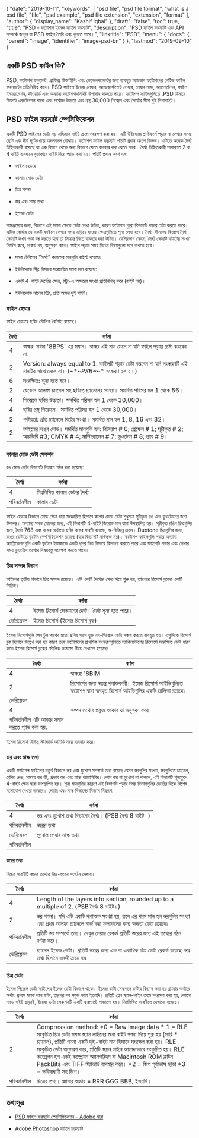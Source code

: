 {
  "date": "2019-10-11",
  "keywords": [
    "psd file",
    "psd file format",
    "what is a psd file",
    "file",
    "psd example",
    "psd file extension",
    "extension",
    "format"
  ],
  "author": {
    "display_name": "Kashif Iqbal"
  },
  "draft": "false",
  "toc": true,
  "title": "PSD - ফটোশপ ইমেজ ফাইল ফরম্যাট",
  "description": "PSD ফাইল ফরম্যাট এবং API সম্পর্কে জানুন যা PSD ফাইল তৈরি এবং খুলতে পারে।",
  "linktitle": "PSD",
  "menu": {
    "docs": {
      "parent": "image",
      "identifier": "image-psd-bn"
    }
  },
  "lastmod": "2019-09-10"
}

## একটি PSD ফাইল কি?

PSD, ফটোশপ ডকুমেন্ট, গ্রাফিক্স ডিজাইনিং এবং ডেভেলপমেন্টের জন্য ব্যবহৃত অ্যাডোব ফটোশপের নেটিভ ফাইল ফরম্যাটের প্রতিনিধিত্ব করে। PSD ফাইলে ইমেজ লেয়ার, অ্যাডজাস্টমেন্ট লেয়ার, লেয়ার মাস্ক, অ্যানোটেশন, ফাইল ইনফরমেশন, কীওয়ার্ড এবং অন্যান্য ফটোশপ-নির্দিষ্ট উপাদান থাকতে পারে। ফটোশপ ফাইলগুলিতে .PSD হিসাবে ডিফল্ট এক্সটেনশন থাকে এবং সর্বোচ্চ উচ্চতা এবং প্রস্থ 30,000 পিক্সেল এবং দৈর্ঘ্যের সীমা দুই গিগাবাইট।

## PSD ফাইল ফরম্যাট স্পেসিফিকেশন ##

একটি PSD ফাইলের ডেটা বড় এন্ডিয়ান বাইট ক্রমে সংরক্ষণ করা হয়। এটি উইন্ডোজ প্ল্যাটফর্মে পড়ার বা লেখার সময় ছোট এবং দীর্ঘ পূর্ণসংখ্যার অদলবদল বোঝায়। ফটোশপ ফাইল ফরম্যাট পাঁচটি প্রধান অংশে বিভক্ত। এটিতে অনেক দৈর্ঘ্য চিহ্নিতকারী রয়েছে যা এক বিভাগ থেকে অন্য বিভাগে যেতে ব্যবহার করা যেতে পারে। দৈর্ঘ্য চিহ্নিতকারী সাধারণত 2 বা 4 বাইট ব্যবধানে বৃত্তাকারে বাইট দিয়ে প্যাড করা হয়। পাঁচটি প্রধান অংশ হল:

* ফাইল হেডার

* কালার মোড ডেটা

* চিত্র সম্পদ

* স্তর এবং মাস্ক তথ্য

* ইমেজ ডেটা


সামঞ্জস্যের জন্য, বিভাগে এই সমস্ত ক্ষেত্রে ডেটা লেখা উচিত, কারণ ফটোশপ পুরো বিভাগটি পড়ার চেষ্টা করতে পারে। এটিও বোঝায় যে একটি ফাইলে লেখার সময় এড়িয়ে যাওয়া ক্ষেত্রগুলিতে শূন্য লেখা হবে। দৈর্ঘ্য-সীমাবদ্ধ বিভাগে দৈর্ঘ্য ক্ষেত্রটি কখন পড়া বন্ধ করতে হবে তা সিদ্ধান্ত নিতে ব্যবহার করা উচিত। বেশিরভাগ ক্ষেত্রে, দৈর্ঘ্য ক্ষেত্রটি বাইটের সংখ্যা নির্দেশ করে, রেকর্ড নয়, অনুসরণ করে। ফাইল পড়ার সময় নিচের বিষয়গুলো মনে রাখতে হবে।

* সমস্ত টেবিলের "দৈর্ঘ্য" কলামের মানগুলি বাইটে রয়েছে৷

* ইউনিকোড স্ট্রিং হিসাবে সংজ্ঞায়িত সমস্ত মান রয়েছে:

* একটি 4-বাইট দৈর্ঘ্যের ক্ষেত্র, স্ট্রিং-এ অক্ষরের সংখ্যা প্রতিনিধিত্ব করে (বাইট নয়)।

* ইউনিকোড মানের স্ট্রিং, প্রতি অক্ষর দুই বাইট।


### ফাইল হেডার ###

ফাইল হেডারে ছবির মৌলিক বৈশিষ্ট্য রয়েছে।

|দৈর্ঘ্য | বর্ণনা
---|---|
|4|স্বাক্ষর: সর্বদা '8BPS' এর সমান। স্বাক্ষর এই মান মেলে না যদি ফাইল পড়ার চেষ্টা করবেন না.
|2|Version: always equal to 1. ফাইলটি পড়ার চেষ্টা করবেন না যদি সংস্করণটি এই মানটির সাথে মেলে না। (~*~*PSB~*~* সংস্করণ হল ২।)
|6|সংরক্ষিত: শূন্য হতে হবে।
|2|যেকোন আলফা চ্যানেল সহ ছবিতে চ্যানেলের সংখ্যা। সমর্থিত পরিসর হল 1 থেকে 56।
|4|পিক্সেলে ছবির উচ্চতা। সমর্থিত পরিসর হল 1 থেকে 30,000।
|4|ছবির প্রস্থ পিক্সেলে। সমর্থিত পরিসর হল 1 থেকে 30,000।
|2|গভীরতা: প্রতি চ্যানেলে বিটের সংখ্যা। সমর্থিত মান হল 1, 8, 16 এবং 32।
|2|ফাইলের রঙের মোড। সমর্থিত মানগুলি হল: বিটম্যাপ # 0; গ্রেস্কেল # 1; সূচীকৃত # 2; আরজিবি #3; CMYK # 4; মাল্টিচ্যানেল # 7; ডুওটোন # 8; ল্যাব # 9।

### কালার মোড ডেটা সেকশন ###

রঙ মোড ডেটা বিভাগটি নিম্নরূপ গঠন করা হয়েছে:


|দৈর্ঘ্য | বর্ণনা
---|---|
|4|নিম্নলিখিত কালার ডেটার দৈর্ঘ্য
|পরিবর্তনশীল|কালার ডেটা

ফাইল হেডার বিভাগে মোড ক্ষেত্র দ্বারা সংজ্ঞায়িত হিসাবে কালার মোড ডেটা শুধুমাত্র সূচীকৃত রঙ এবং ডুওটোনের জন্য উপলব্ধ। অন্যান্য সমস্ত মোডের জন্য, এই বিভাগটি 4-বাইট জিরোড মান দ্বারা উপস্থাপিত হয়। সূচীকৃত রঙিন চিত্রগুলির জন্য, দৈর্ঘ্য 768 এবং রঙের ডেটাতে ছবির রঙের সারণী রয়েছে, অ-বিচ্ছিন্ন ক্রমে। Duotone চিত্রগুলির জন্য, রঙের ডেটাতে ডুটোন স্পেসিফিকেশন রয়েছে (যার বিন্যাসটি নথিভুক্ত নয়)। ফটোশপ ফাইলগুলি পড়ার অন্যান্য অ্যাপ্লিকেশনগুলি একটি ডুটোন ইমেজকে একটি ধূসর চিত্র হিসাবে বিবেচনা করতে পারে এবং ফাইলটি পড়ার এবং লেখার সময় ডুওটোন তথ্যের বিষয়বস্তু সংরক্ষণ করতে পারে।

### চিত্র সম্পদ বিভাগ ###

ফাইলের তৃতীয় বিভাগে চিত্র সম্পদ রয়েছে। এটি একটি দৈর্ঘ্যের ক্ষেত্র দিয়ে শুরু হয়, তারপরে রিসোর্স ব্লকের একটি সিরিজ।


|দৈর্ঘ্য | বর্ণনা
---|---|
|4|ইমেজ রিসোর্স সেকশনের দৈর্ঘ্য। দৈর্ঘ্য শূন্য হতে পারে।
|ভেরিয়েবল|ইমেজ রিসোর্স (ইমেজ রিসোর্স ব্লক)

ইমেজ রিসোর্সগুলি পেন টুল পাথের মতো ছবির সাথে যুক্ত নন-পিক্সেল ডেটা সঞ্চয় করতে ব্যবহৃত হয়। এগুলিকে রিসোর্স ব্লক হিসাবে উল্লেখ করা হয় কারণ তারা ফটোশপের প্রাথমিক সংস্করণগুলিতে ম্যাকিনটোশের রিসোর্সে সংরক্ষিত ডেটা ধারণ করে৷ ইমেজ রিসোর্স ব্লকের মৌলিক কাঠামো নীচে দেখানো হয়েছে:


|দৈর্ঘ্য | বর্ণনা
---|---|
|4|স্বাক্ষর: '8BIM
|2|রিসোর্সের জন্য স্বতন্ত্র শনাক্তকারী। ইমেজ রিসোর্স আইডিগুলিতে ফটোশপ দ্বারা ব্যবহৃত রিসোর্স আইডিগুলির একটি তালিকা রয়েছে৷
|ভেরিয়েবল
|4|সম্পদ তথ্যের প্রকৃত আকার যা অনুসরণ করে
|পরিবর্তনশীল এটি আকার সমান করতে প্যাড করা হয়.

ইমেজ রিসোর্স বিভিন্ন স্ট্যান্ডার্ড আইডি নম্বর ব্যবহার করে।

### স্তর এবং মাস্ক তথ্য ###

একটি ফটোশপ ফাইলের চতুর্থ বিভাগে স্তর এবং মুখোশ সম্পর্কে তথ্য রয়েছে যেমন স্তরগুলির সংখ্যা, স্তরগুলিতে চ্যানেল, ব্লেন্ডিং রেঞ্জ, সমন্বয় স্তর কী, প্রভাব স্তর এবং মাস্ক প্যারামিটার। কোন স্তর বা মুখোশ না থাকলে, এই বিভাগটি শূন্যযুক্ত 4-বাইট ক্ষেত্র দ্বারা উপস্থাপিত হয়। শূন্য মানগুলির কারণে এই বিভাগটি পড়ার সময় বিভাগগুলির দৈর্ঘ্যের দিকে বিশেষ মনোযোগ দেওয়া দরকার। লেয়ার এবং মাস্ক বিভাগের বিন্যাস নিম্নরূপ:


|দৈর্ঘ্য | বর্ণনা
---|---|
|4|স্তর এবং মুখোশ তথ্য বিভাগের দৈর্ঘ্য। (PSB দৈর্ঘ্য 8 বাইট।)
|পরিবর্তনশীল|স্তরের তথ্য
|ভেরিয়েবল|গ্লোবাল লেয়ার মাস্ক তথ্য
|পরিবর্তনশীল

#### স্তরের তথ্য ####

নিচের সারণীটি স্তরের তথ্যের উচ্চ-স্তরের সংগঠন দেখায়।


|দৈর্ঘ্য | বর্ণনা
---|---|
|4|Length of the layers info section, rounded up to a multiple of 2. (PSB দৈর্ঘ্য 8 বাইট।)
|2|স্তর গণনা। যদি এটি একটি ঋণাত্মক সংখ্যা হয়, তবে এর পরম মান হল স্তরগুলির সংখ্যা এবং প্রথম আলফা চ্যানেলে মার্জ করা ফলাফলের জন্য স্বচ্ছতা ডেটা রয়েছে৷
|পরিবর্তনশীল|প্রতিটি স্তর সম্পর্কে তথ্য। দেখুন লেয়ার রেকর্ড প্রতিটি স্তরের জন্য এই তথ্যের গঠন বর্ণনা করে।
|ভেরিয়েবল|চ্যানেল ইমেজ ডেটা। প্রতিটি স্তরের জন্য এক বা একাধিক চিত্র ডেটা রেকর্ড রয়েছে৷ স্তর তথ্য হিসাবে একই ক্রমে হয়

### চিত্র ডেটা ###

ইমেজ পিক্সেল ডেটা ফাইলের ইমেজ ডেটা বিভাগে থাকে। ইমেজ ডাটা সেকশনে ডাটার বিন্যাস করা হয় প্ল্যানার অর্ডারে অর্থাৎ প্রথমে সমস্ত লাল ডাটা, তারপর সব সবুজ ডাটা ইত্যাদি। প্রতিটি প্লেন স্ক্যান-লাইন ক্রমে সংরক্ষণ করা হয়, কোনো প্যাড বাইট ছাড়াই, ইমেজ ডাটা সেকশনটি একটি ফরম্যাটে সাজানো হয়। নিম্নলিখিত সারণীতে দেখানো হয়েছে।

|দৈর্ঘ্য | বর্ণনা
---|---|
|2|Compression method: *0 = Raw image data * 1 = RLE সংকুচিত চিত্র ডেটা সমস্ত স্ক্যান লাইনের জন্য বাইট গণনা দিয়ে শুরু হয় (সারি * চ্যানেল), প্রতিটি গণনা একটি দুই-বাইট মান হিসাবে সংরক্ষণ করা হয়। RLE সংকুচিত ডেটা অনুসরণ করে, প্রতিটি স্ক্যান লাইন আলাদাভাবে সংকুচিত হয়। RLE কম্প্রেশন হল একই কম্প্রেশন অ্যালগরিদম যা Macintosh ROM রুটিন PackBits এবং TIFF স্ট্যান্ডার্ড ব্যবহার করে। *2 = জিপ পূর্বাভাস ছাড়া *3 = ভবিষ্যদ্বাণী সহ জিপ।
|পরিবর্তনশীল|চিত্রের তথ্য। প্ল্যানার অর্ডার = RRR GGG BBB, ইত্যাদি।

## তথ্যসূত্র ##

* [PSD ফাইল ফরম্যাট স্পেসিফিকেশন - Adobe দ্বারা](https://www.adobe.com/devnet-apps/photoshop/fileformatashtml/#50577409_pgfId-1030196)

* [Adobe Photoshop ফাইল ফরম্যাট](https://en.wikipedia.org/wiki/Adobe_Photoshop#File_format)


